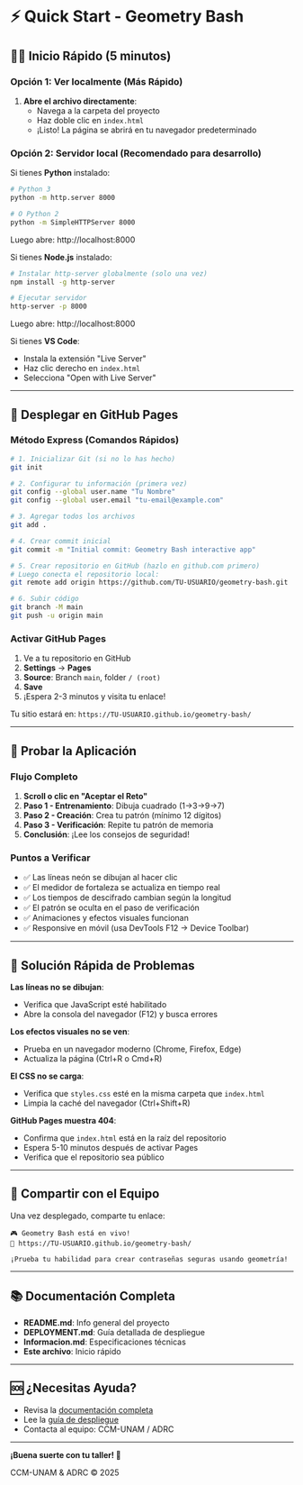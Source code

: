 # ⚡ Quick Start - Geometry Bash

## 🏃‍♂️ Inicio Rápido (5 minutos)

### Opción 1: Ver localmente (Más Rápido)

1. **Abre el archivo directamente**:
   - Navega a la carpeta del proyecto
   - Haz doble clic en `index.html`
   - ¡Listo! La página se abrirá en tu navegador predeterminado

### Opción 2: Servidor local (Recomendado para desarrollo)

Si tienes **Python** instalado:

```bash
# Python 3
python -m http.server 8000

# O Python 2
python -m SimpleHTTPServer 8000
```

Luego abre: http://localhost:8000

Si tienes **Node.js** instalado:

```bash
# Instalar http-server globalmente (solo una vez)
npm install -g http-server

# Ejecutar servidor
http-server -p 8000
```

Luego abre: http://localhost:8000

Si tienes **VS Code**:
- Instala la extensión "Live Server"
- Haz clic derecho en `index.html`
- Selecciona "Open with Live Server"

---

## 🚀 Desplegar en GitHub Pages

### Método Express (Comandos Rápidos)

```bash
# 1. Inicializar Git (si no lo has hecho)
git init

# 2. Configurar tu información (primera vez)
git config --global user.name "Tu Nombre"
git config --global user.email "tu-email@example.com"

# 3. Agregar todos los archivos
git add .

# 4. Crear commit inicial
git commit -m "Initial commit: Geometry Bash interactive app"

# 5. Crear repositorio en GitHub (hazlo en github.com primero)
# Luego conecta el repositorio local:
git remote add origin https://github.com/TU-USUARIO/geometry-bash.git

# 6. Subir código
git branch -M main
git push -u origin main
```

### Activar GitHub Pages

1. Ve a tu repositorio en GitHub
2. **Settings** → **Pages**
3. **Source**: Branch `main`, folder `/ (root)`
4. **Save**
5. ¡Espera 2-3 minutos y visita tu enlace!

Tu sitio estará en: `https://TU-USUARIO.github.io/geometry-bash/`

---

## 🧪 Probar la Aplicación

### Flujo Completo

1. **Scroll o clic en "Aceptar el Reto"**
2. **Paso 1 - Entrenamiento**: Dibuja cuadrado (1→3→9→7)
3. **Paso 2 - Creación**: Crea tu patrón (mínimo 12 dígitos)
4. **Paso 3 - Verificación**: Repite tu patrón de memoria
5. **Conclusión**: ¡Lee los consejos de seguridad!

### Puntos a Verificar

- ✅ Las líneas neón se dibujan al hacer clic
- ✅ El medidor de fortaleza se actualiza en tiempo real
- ✅ Los tiempos de descifrado cambian según la longitud
- ✅ El patrón se oculta en el paso de verificación
- ✅ Animaciones y efectos visuales funcionan
- ✅ Responsive en móvil (usa DevTools F12 → Device Toolbar)

---

## 🔧 Solución Rápida de Problemas

**Las líneas no se dibujan**:
- Verifica que JavaScript esté habilitado
- Abre la consola del navegador (F12) y busca errores

**Los efectos visuales no se ven**:
- Prueba en un navegador moderno (Chrome, Firefox, Edge)
- Actualiza la página (Ctrl+R o Cmd+R)

**El CSS no se carga**:
- Verifica que `styles.css` esté en la misma carpeta que `index.html`
- Limpia la caché del navegador (Ctrl+Shift+R)

**GitHub Pages muestra 404**:
- Confirma que `index.html` está en la raíz del repositorio
- Espera 5-10 minutos después de activar Pages
- Verifica que el repositorio sea público

---

## 📱 Compartir con el Equipo

Una vez desplegado, comparte tu enlace:

```
🎮 Geometry Bash está en vivo!
🔗 https://TU-USUARIO.github.io/geometry-bash/

¡Prueba tu habilidad para crear contraseñas seguras usando geometría!
```

---

## 📚 Documentación Completa

- **README.md**: Info general del proyecto
- **DEPLOYMENT.md**: Guía detallada de despliegue
- **Informacion.md**: Especificaciones técnicas
- **Este archivo**: Inicio rápido

---

## 🆘 ¿Necesitas Ayuda?

- Revisa la [documentación completa](README.md)
- Lee la [guía de despliegue](DEPLOYMENT.md)
- Contacta al equipo: CCM-UNAM / ADRC

---

**¡Buena suerte con tu taller! 🚀**

CCM-UNAM & ADRC © 2025
